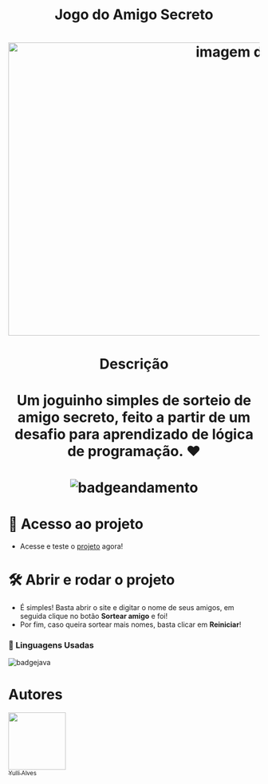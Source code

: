 <h1 align="center"> Jogo do Amigo Secreto </h1>
<h1 align="center"> <img width="953" height="588" alt="imagem do jogo" src="https://github.com/user-attachments/assets/6fa8aa8b-db45-43d4-b7d0-cae800791e01" /> </h1>

<h1 align="center"> Descrição </h1>

<h1 align="center"> Um joguinho simples de sorteio de amigo secreto, feito a partir de um desafio para aprendizado de lógica de programação. ♥ </h1>
<h1 align="center"> <img alt="badgeandamento" src="https://img.shields.io/badge/STATUS-EM%20DESENVOLVIMENTO-purple">  </h1>

# 📁 Acesso ao projeto

- Acesse e teste o [projeto](https://challenge-amigo-ruby.vercel.app/) agora!

# 🛠️ Abrir e rodar o projeto

- É simples! Basta abrir o site e digitar o nome de seus amigos, em seguida clique no botão **Sortear amigo** e foi!
- Por fim, caso queira sortear mais nomes, basta clicar em **Reiniciar**!

### 🎈 Linguagens Usadas

<img alt="badgejava" src="https://img.shields.io/badge/linguagem-javascript-yellow">

# Autores

[<img loading="lazy" src="https://avatars.githubusercontent.com/u/223947634?v=4" width=115><br><sub>Yulli Alves</sub>](https://github.com/01yulli)
